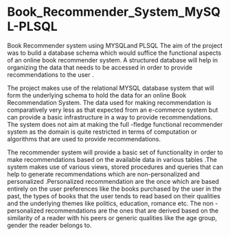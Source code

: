 # Book_Recommender_System_MySQL-PLSQL
Book Recommender system using MYSQLand PLSQL 
The aim of the project was to build a database schema which would suffice the functional aspects of an online book recommender system. A structured database will help in organizing the data that needs to be accessed in order to provide recommendations to the user .

The project makes use of the relational MYSQL database system that will form the underlying schema to hold the data for an online Book Recommendation System. The data used for making recommendation is comparatively very less as that expected from an e-commerce system but can provide a basic infrastructure in a way to provide recommendations. The system does not aim at making the full -fledge functional recommender system as the domain is quite restricted in terms of computation or algorithms that are used to provide recommendations.

The recommender system will provide a basic set of functionality in order to make recommendations based on the available data in various tables .The system makes use of various views, stored procedures and queries that can help to generate recommendations which are non-personalized and personalized .Personalized recommendation are the once which are based entirely on the user preferences like the books purchased by the user in the past, the types of books that the user tends to read based on their qualities and the underlying themes like politics, education, romance etc. The non -personalized recommendations are the ones that are derived based on the similarity of a reader with his peers or generic qualities like the age group, gender the reader belongs to.
